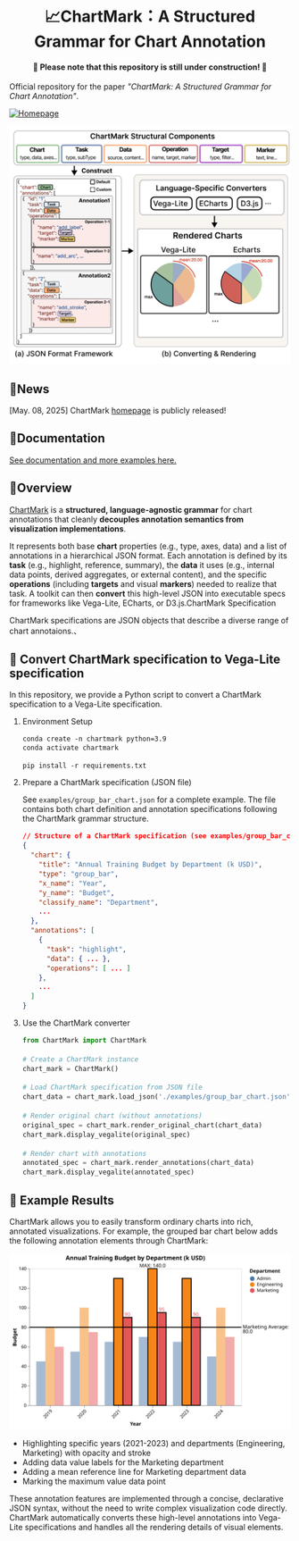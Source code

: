 <h1 align="center"> 📈ChartMark：A Structured Grammar for Chart Annotation</h1>

<h4 align="center">  🚧 Please note that this repository is still under construction! 🚧</h4>

Official repository for the paper *"ChartMark: A Structured Grammar for Chart Annotation"*.

[![Homepage](https://img.shields.io/badge/🏠-Homepage-blue)](https://chartmark.github.io/)

![pipe_line](README.assets/pipe_line.png)

## 📢News
[May. 08, 2025] ChartMark [homepage](https://chartmark.github.io/) is publicly released!

## 📎Documentation
[See documentation and more examples here.](https://chartmark.github.io/)

## 📖Overview

[ChartMark](https://chartmark.github.io/) is a **structured, language-agnostic grammar** for chart annotations that cleanly **decouples annotation semantics from visualization implementations**.

It represents both base **chart** properties (e.g., type, axes, data) and a list of annotations in a hierarchical JSON format. Each annotation is defined by its **task** (e.g., highlight, reference, summary), the **data** it uses (e.g., internal data points, derived aggregates, or external content), and the specific **operations** (including **targets** and visual **markers**) needed to realize that task. A toolkit can then **convert** this high-level JSON into executable specs for frameworks like Vega-Lite, ECharts, or D3.js.ChartMark Specification

ChartMark specifications are JSON objects that describe a diverse range of  chart annotaions.、

## 🔨 Convert ChartMark specification to Vega-Lite specification

In this repository, we provide a Python script to convert a ChartMark specification to a Vega-Lite specification.

1. Environment Setup

   ```
   conda create -n chartmark python=3.9
   conda activate chartmark

   pip install -r requirements.txt
   ```
2. Prepare a ChartMark specification (JSON file)

   See `examples/group_bar_chart.json` for a complete example. The file contains both chart definition and annotation specifications following the ChartMark grammar structure.

   ```json
   // Structure of a ChartMark specification (see examples/group_bar_chart.json for details)
   {
     "chart": {
       "title": "Annual Training Budget by Department (k USD)",
       "type": "group_bar",
       "x_name": "Year",
       "y_name": "Budget",
       "classify_name": "Department",
       ...
     },
     "annotations": [
       {
         "task": "highlight",
         "data": { ... },
         "operations": [ ... ]
       },
       ...
     ]
   }
   ```
3. Use the ChartMark converter

   ```python
   from ChartMark import ChartMark

   # Create a ChartMark instance
   chart_mark = ChartMark()

   # Load ChartMark specification from JSON file
   chart_data = chart_mark.load_json('./examples/group_bar_chart.json')

   # Render original chart (without annotations)
   original_spec = chart_mark.render_original_chart(chart_data)
   chart_mark.display_vegalite(original_spec)

   # Render chart with annotations
   annotated_spec = chart_mark.render_annotations(chart_data)
   chart_mark.display_vegalite(annotated_spec)
   ```

## 🎑 Example Results

ChartMark allows you to easily transform ordinary charts into rich, annotated visualizations. For example, the grouped bar chart below adds the following annotation elements through ChartMark:

![annotated_chart_group_bar](README.assets/annotated_chart_group_bar.svg)

- Highlighting specific years (2021-2023) and departments (Engineering, Marketing) with opacity and stroke
- Adding data value labels for the Marketing department
- Adding a mean reference line for Marketing department data
- Marking the maximum value data point

These annotation features are implemented through a concise, declarative JSON syntax, without the need to write complex visualization code directly. ChartMark automatically converts these high-level annotations into Vega-Lite specifications and handles all the rendering details of visual elements.
